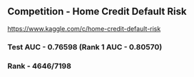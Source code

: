 ## Competition - Home Credit Default Risk
https://www.kaggle.com/c/home-credit-default-risk

### Test AUC - 0.76598 (Rank 1 AUC - 0.80570)
### Rank - 4646/7198
